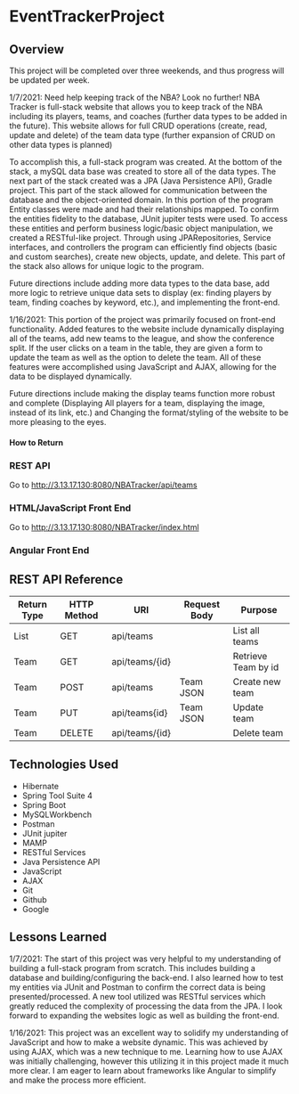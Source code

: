 # EventTrackerProject

## Overview
This project will be completed over three weekends, and thus progress will be updated per week.

1/7/2021:
Need help keeping track of the NBA? Look no further! NBA Tracker is full-stack website that allows you to keep track of the NBA including its players, teams, and coaches (further data types to be added in the future). This website allows for full CRUD operations (create, read, update and delete) of the team data type (further expansion of CRUD on other data types is planned)

To accomplish this, a full-stack program was created. At the bottom of the stack, a mySQL data base was created to store all of the data types. The next part of the stack created was a JPA (Java Persistence API), Gradle project. This part of the stack allowed for communication between the database and the object-oriented domain. In this portion of the program Entity classes were made and had their relationships mapped. To confirm the entities fidelity to the database, JUnit jupiter tests were used. To access these entities and perform business logic/basic object manipulation, we created a RESTful-like project. Through using JPARepositories, Service interfaces, and controllers the program can efficiently find objects (basic and custom searches), create new objects, update, and delete. This part of the stack also allows for unique logic to the program.

Future directions include adding more data types to the data base, add more logic to retrieve unique data sets to display (ex: finding players by team, finding coaches by keyword, etc.), and implementing the front-end.


1/16/2021:
This portion of the project was primarily focused on front-end functionality. Added features to the website include dynamically displaying all of the teams, add new teams to the league, and show the conference split. If the user clicks on a team in the table, they are given a form to update the team as well as the option to delete the team.  All of these features were accomplished using JavaScript and AJAX, allowing for the data to be displayed dynamically.

Future directions include making the display teams function more robust and complete (Displaying All players for a team, displaying the image, instead of its link, etc.) and Changing the format/styling of the website to be more pleasing to the eyes.


#### How to Return

### REST API
Go to http://3.13.17.130:8080/NBATracker/api/teams


### HTML/JavaScript Front End
Go to http://3.13.17.130:8080/NBATracker/index.html


### Angular Front End

## REST API Reference
| Return Type | HTTP Method | URI               | Request Body  | Purpose             |
|-------------|-------------|-------------------|---------------|---------------------|
| List <Team> | GET         | api/teams         |               | List all teams      |
| Team        | GET         | api/teams/{id}    |               | Retrieve Team by id |
| Team        | POST        | api/teams         | Team JSON     | Create new team     |
| Team        | PUT         | api/teams{id}     | Team JSON     | Update team         |
| Team        | DELETE      | api/teams/{id}    |               | Delete team         |

## Technologies Used
* Hibernate
* Spring Tool Suite 4
* Spring Boot
* MySQLWorkbench
* Postman
* JUnit jupiter
* MAMP
* RESTful Services
* Java Persistence API
* JavaScript
* AJAX
* Git
* Github
* Google

## Lessons Learned
1/7/2021:
The start of this project was very helpful to my understanding of building a full-stack program from scratch. This includes building a database and building/configuring the back-end. I also learned how to test my entities via JUnit and Postman to confirm the correct data is being presented/processed. A new tool utilized was RESTful services which greatly reduced the complexity of processing the data from the JPA. I look forward to expanding the websites logic as well as building the front-end.


1/16/2021:
This project was an excellent way to solidify my understanding of JavaScript and how to make a website dynamic. This was achieved by using AJAX, which was a new technique to me. Learning how to use AJAX was initially challenging, however this utilizing it in this project made it much more clear. I am eager to learn about frameworks like Angular to simplify and make the process more efficient.
